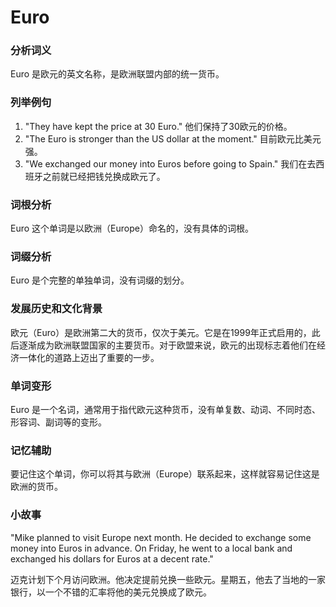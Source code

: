 # Euro

### 分析词义

  

Euro 是欧元的英文名称，是欧洲联盟内部的统一货币。

  

### 列举例句

  

1.  "They have kept the price at 30 Euro." 他们保持了30欧元的价格。
2.  "The Euro is stronger than the US dollar at the moment." 目前欧元比美元强。
3.  "We exchanged our money into Euros before going to Spain." 我们在去西班牙之前就已经把钱兑换成欧元了。

  

### 词根分析

  

Euro 这个单词是以欧洲（Europe）命名的，没有具体的词根。

  

### 词缀分析

  

Euro 是个完整的单独单词，没有词缀的划分。

  

### 发展历史和文化背景

  

欧元（Euro）是欧洲第二大的货币，仅次于美元。它是在1999年正式启用的，此后逐渐成为欧洲联盟国家的主要货币。对于欧盟来说，欧元的出现标志着他们在经济一体化的道路上迈出了重要的一步。

  

### 单词变形

  

Euro 是一个名词，通常用于指代欧元这种货币，没有单复数、动词、不同时态、形容词、副词等的变形。

  

### 记忆辅助

  

要记住这个单词，你可以将其与欧洲（Europe）联系起来，这样就容易记住这是欧洲的货币。

  

### 小故事

  

"Mike planned to visit Europe next month. He decided to exchange some money into Euros in advance. On Friday, he went to a local bank and exchanged his dollars for Euros at a decent rate."

  

迈克计划下个月访问欧洲。他决定提前兑换一些欧元。星期五，他去了当地的一家银行，以一个不错的汇率将他的美元兑换成了欧元。
